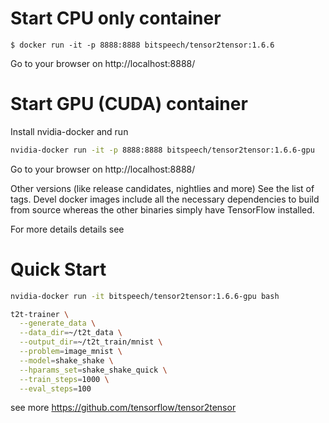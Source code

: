 # Start CPU only container

```
$ docker run -it -p 8888:8888 bitspeech/tensor2tensor:1.6.6
```

Go to your browser on http://localhost:8888/


# Start GPU (CUDA) container

Install nvidia-docker and run
```sh
nvidia-docker run -it -p 8888:8888 bitspeech/tensor2tensor:1.6.6-gpu
```
Go to your browser on http://localhost:8888/

Other versions (like release candidates, nightlies and more)
See the list of tags. Devel docker images include all the necessary dependencies to build from source whereas the other binaries simply have TensorFlow installed.

For more details details see


# Quick Start

```sh
nvidia-docker run -it bitspeech/tensor2tensor:1.6.6-gpu bash
```


```sh
t2t-trainer \
  --generate_data \
  --data_dir=~/t2t_data \
  --output_dir=~/t2t_train/mnist \
  --problem=image_mnist \
  --model=shake_shake \
  --hparams_set=shake_shake_quick \
  --train_steps=1000 \
  --eval_steps=100
```

see more https://github.com/tensorflow/tensor2tensor

<!--
不同的github branch/tag代表不同的docker tag，参考 https://gitlab.com/nvidia/cuda
-->
